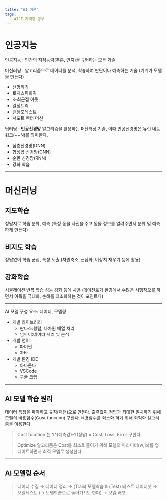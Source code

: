 ```yaml
---
title: "AI 이론"
tags:
  - AICE 자격증 공부
---
```

# 인공지능
인공지능 : 인간의 지적능력(추론, 인지)을 구현하는 모든 기술

머신러닝 : 알고리즘으로 데이터를 분석, 학습하여 판단이나 예측하는 기술 (기계가 모델을 만든다)
- 선형회귀
- 로지스틱회귀
- K-최근접 이웃
- 결정트리
- 랜덤포레스트
- 서포트 벡터 머신

딥러닝 : **인공신경망** 알고리즘을 활용하는 머신러닝 기술, 이때 인공신경망은 뉴런 네트워크(~~N)를 의미한다.
- 심층신경망(DNN)
- 합성곱 신경망(CNN)
- 순환 신경망(RNN)
- 강화 학습

***

# 머신러닝
## 지도학습
정답지로 학습 분류, 예측 (특정 동물 사진을 주고 동물 정보를 알려주면서 분류 및 예측하게 만든다)

## 비지도 학습
정답없이 학습 군집, 특성 도출 (차원축소, 군집화, 이상치 채우기 등에 활용)

## 강화학습
시뮬레이션 반복 학습 성능 강화 등에 사용 (에이전트가 환경에서 수많은 시행착오를 하면서 이득을 극대화, 손해를 최소화하는 것이 포인트다)

***

AI 모델 구성 요소: 데이터, 모델링
- 개발 라이브러리
  - 판다스:행렬, 다차원 배열 처리
  - 넘파이:데이터 처리 및 분석
- 개발 언어
  - 파이썬
  - 자바
- 개발 환경 IDE
  - 아나콘다
  - VSCode
  - 구글 코랩

***

## AI 모델 학습 원리 

데이터 특징을 파악하고 규칙(패턴)으로 만든다. 출력값이 정답과 최대한 일치하기 위해 모델의 비용함수(Cost function) 구한다. 
비용함수를 최소화 하기 위해 최적화 알고리즘을 이용한다.

> Cost fucntion 는 Y^(예측값)-Y(정답) = Cost, Loss, Error 구한다.

> Optimize 알고리즘은 Cost를 최소로 줄이기 위해 모델의 파라미터(w, b)를 업데이트하면서 최적 모델로 생성한다.

***

## AI 모델링 순서

> 데이터 수집 → 데이터 정리 → (Train) 모델학습 & (Test) 테스트 데이터셋 → 모델테스트 (→ 모델학습으로 돌아가기도 한다) → 모델 배포
